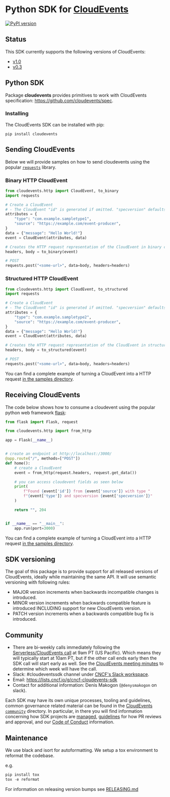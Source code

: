 # Python SDK for [CloudEvents](https://github.com/cloudevents/spec)

[![PyPI version](https://badge.fury.io/py/cloudevents.svg)](https://badge.fury.io/py/cloudevents)

## Status

This SDK currently supports the following versions of CloudEvents:

- [v1.0](https://github.com/cloudevents/spec/blob/v1.0.1/spec.md)
- [v0.3](https://github.com/cloudevents/spec/blob/v0.3/spec.md)

## Python SDK

Package **cloudevents** provides primitives to work with CloudEvents specification: https://github.com/cloudevents/spec.

### Installing

The CloudEvents SDK can be installed with pip:

```
pip install cloudevents
```

## Sending CloudEvents

Below we will provide samples on how to send cloudevents using the popular
[`requests`](http://docs.python-requests.org) library.

### Binary HTTP CloudEvent

```python
from cloudevents.http import CloudEvent, to_binary
import requests

# Create a CloudEvent
# - The CloudEvent "id" is generated if omitted. "specversion" defaults to "1.0".
attributes = {
    "type": "com.example.sampletype1",
    "source": "https://example.com/event-producer",
}
data = {"message": "Hello World!"}
event = CloudEvent(attributes, data)

# Creates the HTTP request representation of the CloudEvent in binary content mode
headers, body = to_binary(event)

# POST
requests.post("<some-url>", data=body, headers=headers)
```

### Structured HTTP CloudEvent

```python
from cloudevents.http import CloudEvent, to_structured
import requests

# Create a CloudEvent
# - The CloudEvent "id" is generated if omitted. "specversion" defaults to "1.0".
attributes = {
    "type": "com.example.sampletype2",
    "source": "https://example.com/event-producer",
}
data = {"message": "Hello World!"}
event = CloudEvent(attributes, data)

# Creates the HTTP request representation of the CloudEvent in structured content mode
headers, body = to_structured(event)

# POST
requests.post("<some-url>", data=body, headers=headers)
```

You can find a complete example of turning a CloudEvent into a HTTP request [in the samples directory](samples/http-json-cloudevents/client.py).

## Receiving CloudEvents

The code below shows how to consume a cloudevent using the popular python web framework
[flask](https://flask.palletsprojects.com/en/1.1.x/quickstart/):

```python
from flask import Flask, request

from cloudevents.http import from_http

app = Flask(__name__)


# create an endpoint at http://localhost:/3000/
@app.route("/", methods=["POST"])
def home():
    # create a CloudEvent
    event = from_http(request.headers, request.get_data())

    # you can access cloudevent fields as seen below
    print(
        f"Found {event['id']} from {event['source']} with type "
        f"{event['type']} and specversion {event['specversion']}"
    )

    return "", 204


if __name__ == "__main__":
    app.run(port=3000)
```

You can find a complete example of turning a CloudEvent into a HTTP request [in the samples directory](samples/http-json-cloudevents/server.py).

## SDK versioning

The goal of this package is to provide support for all released versions of CloudEvents, ideally while maintaining
the same API. It will use semantic versioning with following rules:

- MAJOR version increments when backwards incompatible changes is introduced.
- MINOR version increments when backwards compatible feature is introduced INCLUDING support for new CloudEvents version.
- PATCH version increments when a backwards compatible bug fix is introduced.

## Community

- There are bi-weekly calls immediately following the [Serverless/CloudEvents
  call](https://github.com/cloudevents/spec#meeting-time) at
  9am PT (US Pacific). Which means they will typically start at 10am PT, but
  if the other call ends early then the SDK call will start early as well.
  See the [CloudEvents meeting minutes](https://docs.google.com/document/d/1OVF68rpuPK5shIHILK9JOqlZBbfe91RNzQ7u_P7YCDE/edit#)
  to determine which week will have the call.
- Slack: #cloudeventssdk channel under
  [CNCF's Slack workspace](https://slack.cncf.io/).
- Email: https://lists.cncf.io/g/cncf-cloudevents-sdk
- Contact for additional information: Denis Makogon (`@denysmakogon` on slack).

Each SDK may have its own unique processes, tooling and guidelines, common
governance related material can be found in the
[CloudEvents `community`](https://github.com/cloudevents/spec/tree/master/community)
directory. In particular, in there you will find information concerning
how SDK projects are
[managed](https://github.com/cloudevents/spec/blob/master/community/SDK-GOVERNANCE.md),
[guidelines](https://github.com/cloudevents/spec/blob/master/community/SDK-maintainer-guidelines.md)
for how PR reviews and approval, and our
[Code of Conduct](https://github.com/cloudevents/spec/blob/master/community/GOVERNANCE.md#additional-information)
information.

## Maintenance

We use black and isort for autoformatting. We setup a tox environment to reformat
the codebase.

e.g.

```python
pip install tox
tox -e reformat
```

For information on releasing version bumps see [RELEASING.md](RELEASING.md)
